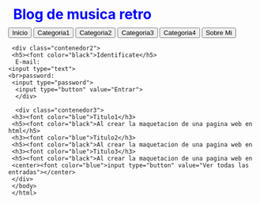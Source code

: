 
<html>
  <head>
    <tittle><h1>Blog de musica retro</h1></tittle>
 <style>
   h1{
   color: blue;
   margin: 5px;
   padding: 5px;
   }
   .contenedor{
   text-aling: center;
   background: whrite;
   border: 2px solid black;
   height: 500px;
   width: 700px;
   float: left;
   }
   .contenedor2{
    text-aling: center;
   background: whrite;
   border: 2px solid black;
   height: 250px;
   width: 250px;
   float: right;
   }
   .contenedor3{
    text-aling: center;
   background: whrite;
   border: 2px solid black;
   height: 250px;
   width: 250px;
   float: right;
   }
    </style>
  </head>
  <body>
    <input type="button" value="Inicio">
     <input type="button" value="Categoria1">
     <input type="button" value="Categoria2">
     <input type="button" value="Categoria3">
     <input type="button" value="Categoria4">
     <input type="button" value="Sobre Mi">
     
     <div class="contenedor2">
     <h5><font color="black">Identificate</h5>
      E-mail:
    <input type="text">
    <br>password:
     <input type="password">
      <input type="button" value="Entrar">
      </div>
      
      <div class="contenedor3">
     <h3><font color="blue">Titulo1</h3>
     <h5><font color="black">Al crear la maquetacion de una pagina web en html</h5>
     <h3><font color="blue">Titulo2</h3>
     <h5><font color="black">Al crear la maquetacion de una pagina web en
     <h3><font color="blue">Titulo3</h3>
     <h5><font color="black">Al crear la maquetacion de una pagina web en
     <center><font color="blue">input type="button" value="Ver todas las entradas"></center>
     </div>
     </body>
     </html>
     
     
     
     
     
     
     
     
     
     
    
    
    
         
